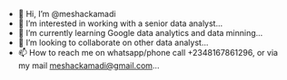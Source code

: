 - 👋 Hi, I’m @meshackamadi
- 👀 I’m interested in working with a senior data analyst...
- 🌱 I’m currently learning Google data analytics and data minning...
- 💞️ I’m looking to collaborate on other data analyst...
- 📫 How to reach me on whatsapp/phone call +2348167861296, or via my mail meshackamadi@gmail.com...

<!---
meshackamadi/meshackamadi is a ✨ special ✨ repository because its `README.md` (this file) appears on your GitHub profile.
You can click the Preview link to take a look at your changes.
--->
